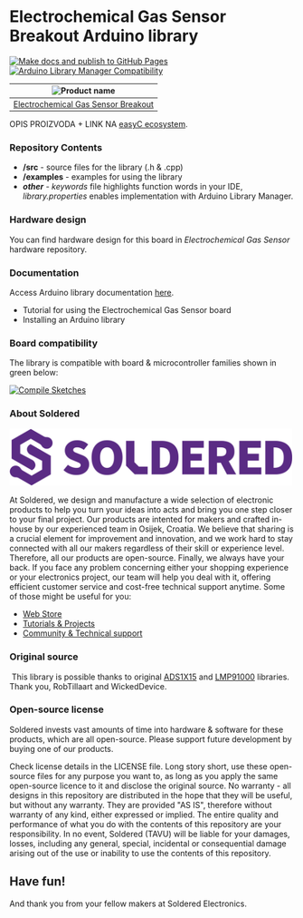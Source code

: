# Electrochemical Gas Sensor Breakout Arduino library

[![Make docs and publish to GitHub Pages](https://github.com/SolderedElectronics/Soldered-Electrochemical-Gas-Sensor-Arduino-Library/actions/workflows/make_docs.yml/badge.svg?branch=dev)](https://github.com/SolderedElectronics/Soldered-Electrochemical-Gas-Sensor-Arduino-Library/actions/workflows/make_docs.yml)
[![Arduino Library Manager Compatibility](https://github.com/SolderedElectronics/Soldered-Electrochemical-Gas-Sensor-Arduino-Library/actions/workflows/arduino_lint.yml/badge.svg?branch=dev)](https://github.com/SolderedElectronics/Soldered-Electrochemical-Gas-Sensor-Arduino-Library/actions/workflows/arduino_lint.yml)

| ![Product name](https://upload.wikimedia.org/wikipedia/commons/8/8f/Example_image.svg) |
| :------------------------------------------------------------------------------------: |
|        [Electrochemical Gas Sensor Breakout](https://www.solde.red/333218)             |

OPIS PROIZVODA + LINK NA [easyC ecosystem](https://www.soldered.com/en/easyC).

### Repository Contents

- **/src** - source files for the library (.h & .cpp)
- **/examples** - examples for using the library
- **_other_** - _keywords_ file highlights function words in your IDE, _library.properties_ enables implementation with Arduino Library Manager.

### Hardware design

You can find hardware design for this board in _Electrochemical Gas Sensor_ hardware repository.

### Documentation

Access Arduino library documentation [here](https://SolderedElectronics.github.io/Soldered-Electrochemical-Gas-Sensor-Arduino-Library/).

- Tutorial for using the Electrochemical Gas Sensor board
- Installing an Arduino library

### Board compatibility

The library is compatible with board & microcontroller families shown in green below:

[![Compile Sketches](http://github-actions.40ants.com/SolderedElectronics/Soldered-Electrochemical-Gas-Sensor-Arduino-Library/matrix.svg?branch=dev&only=Compile%20Sketches)](https://github.com/SolderedElectronics/Soldered-Electrochemical-Gas-Sensor-Arduino-Library/actions/workflows/compile_test.yml)

### About Soldered

<img src="https://raw.githubusercontent.com/SolderedElectronics/Soldered-Electrochemical-Gas-Sensor-Arduino-Library/dev/extras/Soldered-logo-color.png" alt="soldered-logo" width="500"/>

At Soldered, we design and manufacture a wide selection of electronic products to help you turn your ideas into acts and bring you one step closer to your final project. Our products are intented for makers and crafted in-house by our experienced team in Osijek, Croatia. We believe that sharing is a crucial element for improvement and innovation, and we work hard to stay connected with all our makers regardless of their skill or experience level. Therefore, all our products are open-source. Finally, we always have your back. If you face any problem concerning either your shopping experience or your electronics project, our team will help you deal with it, offering efficient customer service and cost-free technical support anytime. Some of those might be useful for you:

- [Web Store](https://www.soldered.com/shop)
- [Tutorials & Projects](https://soldered.com/learn)
- [Community & Technical support](https://soldered.com/community)

### Original source

​
This library is possible thanks to original [ADS1X15](https://github.com/RobTillaart/ADS1X15) and [LMP91000](https://github.com/WickedDevice/LMP91000) libraries. Thank you, RobTillaart and WickedDevice.

### Open-source license

Soldered invests vast amounts of time into hardware & software for these products, which are all open-source. Please support future development by buying one of our products.

Check license details in the LICENSE file. Long story short, use these open-source files for any purpose you want to, as long as you apply the same open-source licence to it and disclose the original source. No warranty - all designs in this repository are distributed in the hope that they will be useful, but without any warranty. They are provided "AS IS", therefore without warranty of any kind, either expressed or implied. The entire quality and performance of what you do with the contents of this repository are your responsibility. In no event, Soldered (TAVU) will be liable for your damages, losses, including any general, special, incidental or consequential damage arising out of the use or inability to use the contents of this repository.

## Have fun!

And thank you from your fellow makers at Soldered Electronics.
